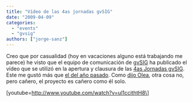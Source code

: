```yaml
---
title: "Vídeo de las 4as jornadas gvSIG"
date: "2009-04-09"
categories: 
  - "events"
  - "gvsig"
authors: ["jorge-sanz"]
---
```


Creo que por casualidad (hoy en vacaciones alguno está trabajando me parece) he visto que el equipo de comunicación de [gvSIG](http://gvsig.org) ha publicado el vídeo que se utilizó en la apertura y clausura de las [4as Jornadas gvSIG](http://www.jornadasgvsig.gva.es). Este me gustó más que [el del año pasado](http://www.youtube.com/watch?v=hA1jRtm3F1M&feature=related). Como [dijo Olea](http://olea.org/diario/archive/2008/abr-23-1.html), otra cosa no, pero cañero, el proyecto es cañero como él solo.

\[youtube=http://www.youtube.com/watch?v=ul1ccithtH8\]
